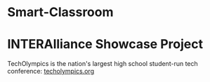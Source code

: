 # Smart-Classroom
# INTERAlliance Showcase Project
TechOlympics is the nation's largest high school student-run tech conference: [techolympics.org](http://techolympics.org)
